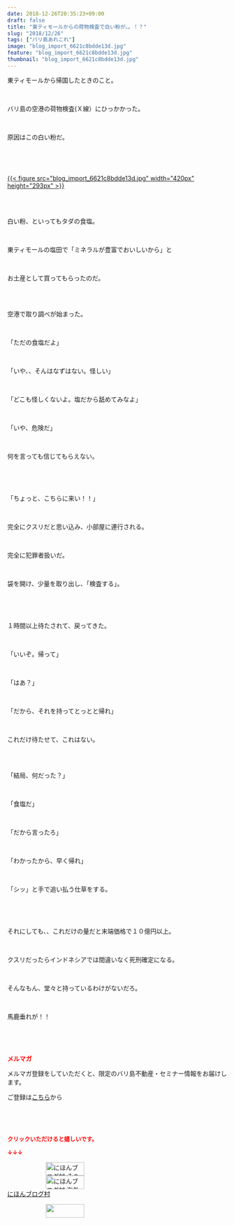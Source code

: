 ```yaml
---
date: 2018-12-26T20:35:23+09:00
draft: false
title: "東ティモールからの荷物検査で白い粉が。。！？"
slug: "2018/12/26"
tags: ["バリ島あれこれ"]
image: "blog_import_6621c8bdde13d.jpg"
feature: "blog_import_6621c8bdde13d.jpg"
thumbnail: "blog_import_6621c8bdde13d.jpg"
---
```

<p>東ティモールから帰国したときのこと。</p><p> </p><p>バリ島の空港の荷物検査(Ｘ線）にひっかかった。</p><p> </p><p>原因はこの白い粉だ。</p><p> </p><p> </p><p><a href="blog_import_6621c8bdde13d.jpg">{{< figure src="blog_import_6621c8bdde13d.jpg" width="420px" height="293px" >}}</a></p><p> </p><p><br/>白い粉、といってもタダの食塩。</p><p> </p><p>東ティモールの塩田で「ミネラルが豊富でおいしいから」と</p><p> </p><p>お土産として買ってもらったのだ。</p><p> </p><p><br/>空港で取り調べが始まった。</p><p> </p><p>「ただの食塩だよ」</p><p> </p><p>「いや、、そんはなずはない。怪しい」</p><p> </p><p>「どこも怪しくないよ。塩だから舐めてみなよ」</p><p> </p><p>「いや、危険だ」</p><p> </p><p>何を言っても信じてもらえない。</p><p> </p><p> </p><p>「ちょっと、こちらに来い！！」</p><p> </p><p>完全にクスリだと思い込み、小部屋に連行される。</p><p> </p><p>完全に犯罪者扱いだ。</p><p> </p><p>袋を開け、少量を取り出し、「検査する」。</p><p> </p><p> </p><p>１時間以上待たされて、戻ってきた。</p><p> </p><p>「いいぞ。帰って」</p><p> </p><p>「はあ？」</p><p> </p><p>「だから、それを持ってとっとと帰れ」</p><p> </p><p>これだけ待たせて、これはない。</p><p> </p><p><br/>「結局、何だった？」</p><p> </p><p>「食塩だ」</p><p> </p><p>「だから言ったろ」</p><p> </p><p>「わかったから、早く帰れ」</p><p> </p><p>「シッ」と手で追い払う仕草をする。</p><p> </p><p> </p><p>それにしても、、これだけの量だと末端価格で１０億円以上。</p><p> </p><p>クスリだったらインドネシアでは間違いなく死刑確定になる。</p><p> </p><p>そんなもん、堂々と持っているわけがないだろ。</p><p> </p><p>馬鹿垂れが！！</p><p> </p><p> </p><p><span style="font-weight: bold;"><span style="color: rgb(255, 0, 0);">メルマガ</span></span></p><p>メルマガ登録をしていただくと、限定のバリ島不動産・セミナー情報をお届けします。</p><p>ご登録は<a href="f9eeVI" target="_blank">こちら</a>から</p><p style="text-align: center;"> </p><p style="text-align: center;"> </p><p><font color="#ff0000" size="2"><strong>クリックいただけると嬉しいです。</strong></font></p><p><font color="#ff0000" size="2"><strong>↓↓↓</strong></font></p><p><a href="ranking.html?p_cid=01260127" id="&amp;blogmura_banner" target="_blank"><img alt="にほんブログ村 その他生活ブログ 不動産投資へ" border="0" height="31" src="data:image/svg+xml;charset=utf-8,%3Csvg%20xmlns%3D%22http%3A%2F%2Fwww.w3.org%2F2000%2Fsvg%22%20title%3D%22Placeholder%20for%20Images%22%20role%3D%22presentation%22%20viewBox%3D%220%200%2088%2031%22%20%2F%3E" width="88" data-src="https://img-proxy.blog-video.jp/images?url=http%3A%2F%2Flife.blogmura.com%2Fhudousantoushi%2Fimg%2Fhudousantoushi88_31.gif" style="aspect-ratio: auto 88 / 31;"/><noscript><img alt="にほんブログ村 その他生活ブログ 不動産投資へ" border="0" height="31" src="https://img-proxy.blog-video.jp/images?url=http%3A%2F%2Flife.blogmura.com%2Fhudousantoushi%2Fimg%2Fhudousantoushi88_31.gif" width="88"></noscript></a><br/><a href="ranking.html?p_cid=01260127" target="_blank"><img alt="にほんブログ村 海外生活ブログ バリ島情報へ" border="0" height="31" src="data:image/svg+xml;charset=utf-8,%3Csvg%20xmlns%3D%22http%3A%2F%2Fwww.w3.org%2F2000%2Fsvg%22%20title%3D%22Placeholder%20for%20Images%22%20role%3D%22presentation%22%20viewBox%3D%220%200%2088%2031%22%20%2F%3E" width="88" data-src="https://img-proxy.blog-video.jp/images?url=http%3A%2F%2Foverseas.blogmura.com%2Fbali%2Fimg%2Fbali88_31.gif" style="aspect-ratio: auto 88 / 31;"/><noscript><img alt="にほんブログ村 海外生活ブログ バリ島情報へ" border="0" height="31" src="https://img-proxy.blog-video.jp/images?url=http%3A%2F%2Foverseas.blogmura.com%2Fbali%2Fimg%2Fbali88_31.gif" width="88"></noscript></a><br/><a href="ranking.html?p_cid=01260127" target="_blank">にほんブログ村</a></p><p><a href="link.php?1804582" title="人気ブログランキングへ"><img border="0" height="31" src="data:image/svg+xml;charset=utf-8,%3Csvg%20xmlns%3D%22http%3A%2F%2Fwww.w3.org%2F2000%2Fsvg%22%20title%3D%22Placeholder%20for%20Images%22%20role%3D%22presentation%22%20viewBox%3D%220%200%2088%2031%22%20%2F%3E" width="88" data-src="https://blog.with2.net/img/banner/banner_22.gif" style="aspect-ratio: auto 88 / 31;"/><noscript><img border="0" height="31" src="https://blog.with2.net/img/banner/banner_22.gif" width="88"></noscript></a></p><p> </p>

